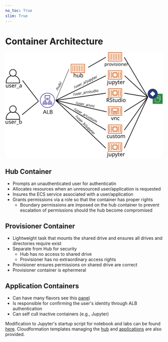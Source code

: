```yaml
---
no_toc: True
slim: True
---
```

# Container Architecture

![Cloud Architecture. cloudfig](container.svg)

## Hub Container

   * Prompts an unauthenticated user for authenticatin
   * Allocates resources when an unresourced user/application is requested
   * Insures the ECS service associated with a user/application
   * Grants permissions via a role so that the container has proper rights
      - Boundary permissions are imposed on the hub container to prevent escalation of permissions should the hub become compromised

## Provisioner Container

   * Lightweight task that mounts the shared drive and ensures all drives and directories require exist
   * Separate from Hub for security
      - Hub has no access to shared drive
      - Provisioner has no extraordinary access rights
   * Provisioner ensures permissions on shared drive are correct
   * Provisioner container is ephermeral

## Application Containers

   * Can have many flavors see this [panel](integration.md)
   * Is responsible for confirming the user's identity through ALB authentication
   * Can self cull inactive containers (e.g., Jupyter)

Modification to Jupyter's startup script for notebook and labs can be found [here](broken_link). Cloudformation templates managing the [hub](broken) and [applications](broken) are also provided.


